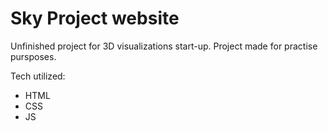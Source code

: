﻿# Sky Project website

Unfinished project for 3D visualizations start-up. 
Project made for practise pursposes.

Tech utilized: 
* HTML
* CSS
* JS
